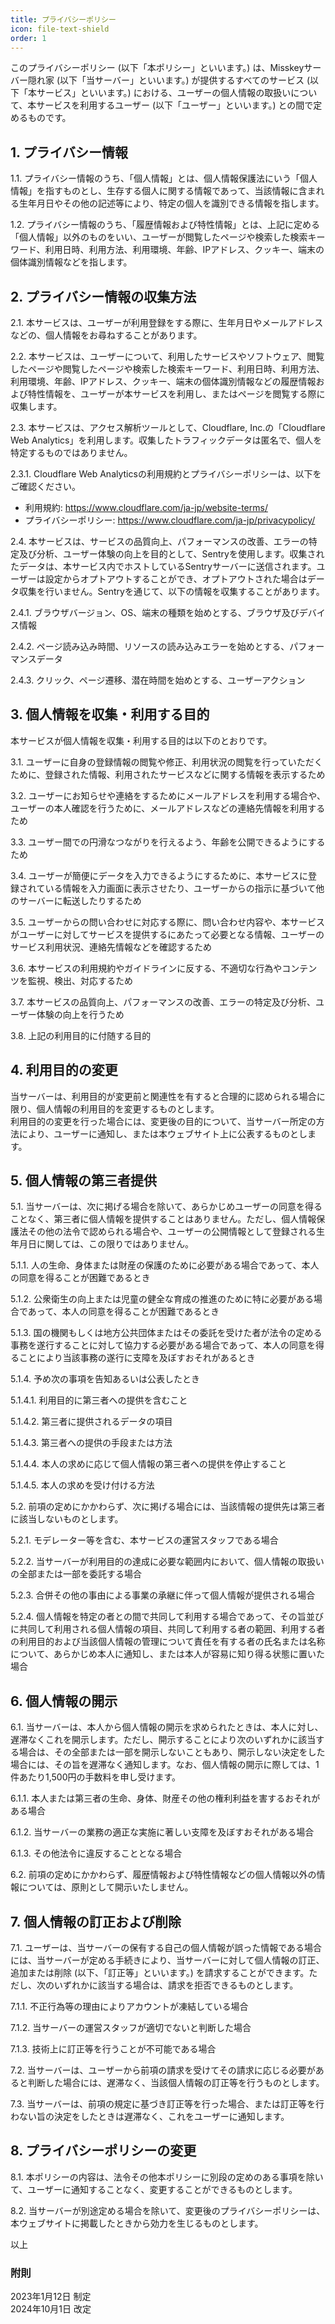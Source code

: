 ```yaml
---
title: プライバシーポリシー
icon: file-text-shield
order: 1
---
```


このプライバシーポリシー (以下「本ポリシー」といいます。) は、Misskeyサーバー隠れ家 (以下「当サーバー」といいます。) が提供するすべてのサービス (以下「本サービス」といいます。) における、ユーザーの個人情報の取扱いについて、本サービスを利用するユーザー (以下「ユーザー」といいます。) との間で定めるものです。

## 1. プライバシー情報

1.1. プライバシー情報のうち、「個人情報」とは、個人情報保護法にいう「個人情報」を指すものとし、生存する個人に関する情報であって、当該情報に含まれる生年月日やその他の記述等により、特定の個人を識別できる情報を指します。  

1.2. プライバシー情報のうち、「履歴情報および特性情報」とは、上記に定める「個人情報」以外のものをいい、ユーザーが閲覧したページや検索した検索キーワード、利用日時、利用方法、利用環境、年齢、IPアドレス、クッキー、端末の個体識別情報などを指します。

## 2. プライバシー情報の収集方法

2.1. 本サービスは、ユーザーが利用登録をする際に、生年月日やメールアドレスなどの、個人情報をお尋ねすることがあります。

2.2. 本サービスは、ユーザーについて、利用したサービスやソフトウェア、閲覧したページや閲覧したページや検索した検索キーワード、利用日時、利用方法、利用環境、年齢、IPアドレス、クッキー、端末の個体識別情報などの履歴情報および特性情報を、ユーザーが本サービスを利用し、またはページを閲覧する際に収集します。

2.3. 本サービスは、アクセス解析ツールとして、Cloudflare, Inc.の「Cloudflare Web Analytics」を利用します。収集したトラフィックデータは匿名で、個人を特定するものではありません。

2.3.1. Cloudflare Web Analyticsの利用規約とプライバシーポリシーは、以下をご確認ください。
- 利用規約: https://www.cloudflare.com/ja-jp/website-terms/
- プライバシーポリシー: https://www.cloudflare.com/ja-jp/privacypolicy/

2.4. 本サービスは、サービスの品質向上、パフォーマンスの改善、エラーの特定及び分析、ユーザー体験の向上を目的として、Sentryを使用します。収集されたデータは、本サービス内でホストしているSentryサーバーに送信されます。ユーザーは設定からオプトアウトすることができ、オプトアウトされた場合はデータ収集を行いません。Sentryを通じて、以下の情報を収集することがあります。

2.4.1. ブラウザバージョン、OS、端末の種類を始めとする、ブラウザ及びデバイス情報

2.4.2. ページ読み込み時間、リソースの読み込みエラーを始めとする、パフォーマンスデータ

2.4.3. クリック、ページ遷移、潜在時間を始めとする、ユーザーアクション

## 3. 個人情報を収集・利用する目的
本サービスが個人情報を収集・利用する目的は以下のとおりです。  

3.1. ユーザーに自身の登録情報の閲覧や修正、利用状況の閲覧を行っていただくために、登録された情報、利用されたサービスなどに関する情報を表示するため

3.2. ユーザーにお知らせや連絡をするためにメールアドレスを利用する場合や、ユーザーの本人確認を行うために、メールアドレスなどの連絡先情報を利用するため

3.3. ユーザー間での円滑なつながりを行えるよう、年齢を公開できるようにするため

3.4. ユーザーが簡便にデータを入力できるようにするために、本サービスに登録されている情報を入力画面に表示させたり、ユーザーからの指示に基づいて他のサーバーに転送したりするため

3.5. ユーザーからの問い合わせに対応する際に、問い合わせ内容や、本サービスがユーザーに対してサービスを提供するにあたって必要となる情報、ユーザーのサービス利用状況、連絡先情報などを確認するため

3.6. 本サービスの利用規約やガイドラインに反する、不適切な行為やコンテンツを監視、検出、対応するため

3.7. 本サービスの品質向上、パフォーマンスの改善、エラーの特定及び分析、ユーザー体験の向上を行うため

3.8. 上記の利用目的に付随する目的

## 4. 利用目的の変更
当サーバーは、利用目的が変更前と関連性を有すると合理的に認められる場合に限り、個人情報の利用目的を変更するものとします。  
利用目的の変更を行った場合には、変更後の目的について、当サーバー所定の方法により、ユーザーに通知し、または本ウェブサイト上に公表するものとします。

## 5. 個人情報の第三者提供
5.1. 当サーバーは、次に掲げる場合を除いて、あらかじめユーザーの同意を得ることなく、第三者に個人情報を提供することはありません。ただし、個人情報保護法その他の法令で認められる場合や、ユーザーの公開情報として登録される生年月日に関しては、この限りではありません。

5.1.1. 人の生命、身体または財産の保護のために必要がある場合であって、本人の同意を得ることが困難であるとき

5.1.2. 公衆衛生の向上または児童の健全な育成の推進のために特に必要がある場合であって、本人の同意を得ることが困難であるとき

5.1.3. 国の機関もしくは地方公共団体またはその委託を受けた者が法令の定める事務を遂行することに対して協力する必要がある場合であって、本人の同意を得ることにより当該事務の遂行に支障を及ぼすおそれがあるとき

5.1.4. 予め次の事項を告知あるいは公表したとき

5.1.4.1. 利用目的に第三者への提供を含むこと

5.1.4.2. 第三者に提供されるデータの項目

5.1.4.3. 第三者への提供の手段または方法

5.1.4.4. 本人の求めに応じて個人情報の第三者への提供を停止すること

5.1.4.5. 本人の求めを受け付ける方法

5.2. 前項の定めにかかわらず、次に掲げる場合には、当該情報の提供先は第三者に該当しないものとします。

5.2.1. モデレーター等を含む、本サービスの運営スタッフである場合

5.2.2. 当サーバーが利用目的の達成に必要な範囲内において、個人情報の取扱いの全部または一部を委託する場合

5.2.3. 合併その他の事由による事業の承継に伴って個人情報が提供される場合

5.2.4. 個人情報を特定の者との間で共同して利用する場合であって、その旨並びに共同して利用される個人情報の項目、共同して利用する者の範囲、利用する者の利用目的および当該個人情報の管理について責任を有する者の氏名または名称について、あらかじめ本人に通知し、または本人が容易に知り得る状態に置いた場合

## 6. 個人情報の開示
6.1. 当サーバーは、本人から個人情報の開示を求められたときは、本人に対し、遅滞なくこれを開示します。ただし、開示することにより次のいずれかに該当する場合は、その全部または一部を開示しないこともあり、開示しない決定をした場合には、その旨を遅滞なく通知します。なお、個人情報の開示に際しては、1件あたり1,500円の手数料を申し受けます。

6.1.1. 本人または第三者の生命、身体、財産その他の権利利益を害するおそれがある場合

6.1.2. 当サーバーの業務の適正な実施に著しい支障を及ぼすおそれがある場合

6.1.3. その他法令に違反することとなる場合

6.2. 前項の定めにかかわらず、履歴情報および特性情報などの個人情報以外の情報については、原則として開示いたしません。

## 7. 個人情報の訂正および削除
7.1. ユーザーは、当サーバーの保有する自己の個人情報が誤った情報である場合には、当サーバーが定める手続きにより、当サーバーに対して個人情報の訂正、追加または削除 (以下、「訂正等」といいます。) を請求することができます。ただし、次のいずれかに該当する場合は、請求を拒否できるものとします。

7.1.1. 不正行為等の理由によりアカウントが凍結している場合

7.1.2. 当サーバーの運営スタッフが適切でないと判断した場合

7.1.3. 技術上に訂正等を行うことが不可能である場合

7.2. 当サーバーは、ユーザーから前項の請求を受けてその請求に応じる必要があると判断した場合には、遅滞なく、当該個人情報の訂正等を行うものとします。

7.3. 当サーバーは、前項の規定に基づき訂正等を行った場合、または訂正等を行わない旨の決定をしたときは遅滞なく、これをユーザーに通知します。

## 8. プライバシーポリシーの変更
8.1. 本ポリシーの内容は、法令その他本ポリシーに別段の定めのある事項を除いて、ユーザーに通知することなく、変更することができるものとします。

8.2. 当サーバーが別途定める場合を除いて、変更後のプライバシーポリシーは、本ウェブサイトに掲載したときから効力を生じるものとします。
  
以上  

### 附則
2023年1月12日 制定  
2024年10月1日 改定  